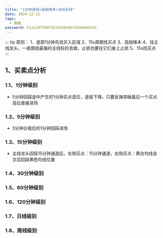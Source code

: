 ```yaml
---
title: "1分钟进场+高抛降本+日线长持"
date: 2024-12-15
tags:
  - 策略
password: b1a1a0f2b9f1b1d3e6e6b1d3e6e6b1d3
---
```


::: tip
原则：
1、底部1分钟先找买入区域
2、15s周期找买点
3、高抛降本
4、找主线龙头，一直围绕最强的主线标的去做，止损也要在它们身上止损
5、15s找买点
:::

## 1、买卖点分析

### 1.1、1分钟级别

- 5分钟回踩途中产生的1分钟买点高位，逐级下降，只要反弹突破最后一个买点高位直接进场

### 1.2、5分钟级别

- 5分钟企稳后的1分钟回踩进场

### 1.3、15分钟级别

- 主线龙头回踩15分钟通道后，左侧买点：15分钟通道，右侧买点：黄白均线金叉后回踩黄色均线位置

### 1.4、30分钟级别

### 1.5、60分钟级别

### 1.6、120分钟级别

### 1.7、日线级别

### 1.8、周线级别


